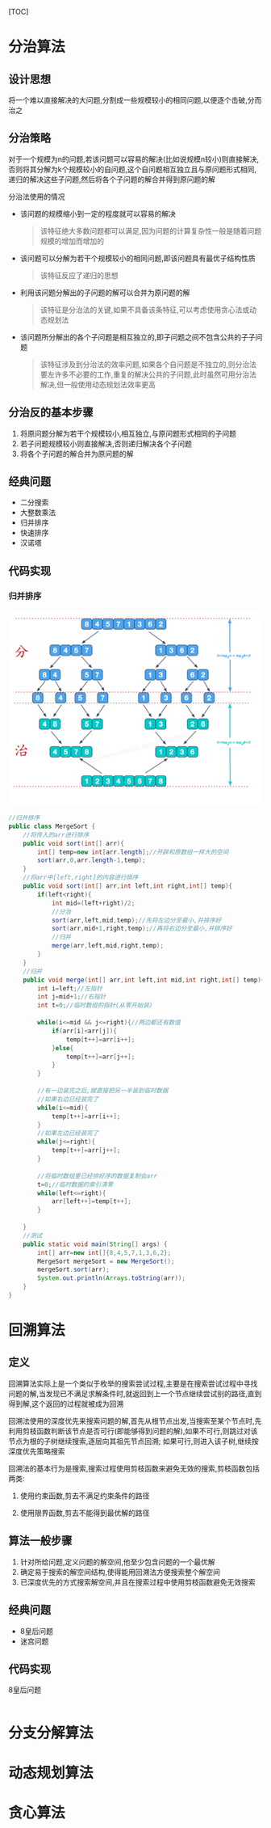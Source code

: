 [TOC]

# 分治算法

## 设计思想

将一个难以直接解决的大问题,分割成一些规模较小的相同问题,以便逐个击破,分而治之

## 分治策略

对于一个规模为n的问题,若该问题可以容易的解决(比如说规模n较小)则直接解决,否则将其分解为k个规模较小的自问题,这个自问题相互独立且与原问题形式相同,递归的解决这些子问题,然后将各个子问题的解合并得到原问题的解

分治法使用的情况

- 该问题的规模缩小到一定的程度就可以容易的解决

  > 该特征绝大多数问题都可以满足,因为问题的计算复杂性一般是随着问题规模的增加而增加的

- 该问题可以分解为若干个规模较小的相同问题,即该问题具有最优子结构性质

  > 该特征反应了递归的思想

- 利用该问题分解出的子问题的解可以合并为原问题的解

  > 该特征是分治法的关键,如果不具备该条特征,可以考虑使用贪心法或动态规划法

- 该问题所分解出的各个子问题是相互独立的,即子问题之间不包含公共的子子问题

  > 该特征涉及到分治法的效率问题,如果各个自问题是不独立的,则分治法要左许多不必要的工作,重复的解决公共的子问题,此时虽然可用分治法解决,但一般使用动态规划法效率更高

## 分治反的基本步骤

1. 将原问题分解为若干个规模较小,相互独立,与原问题形式相同的子问题
2. 若子问题规模较小则直接解决,否则递归解决各个子问题
3. 将各个子问题的解合并为原问题的解

## 经典问题

- 二分搜索
- 大整数乘法
- 归并排序
- 快速排序
- 汉诺塔

## 代码实现

### 归并排序

![img](.img/.常用五大算法/1024555-20161218163120151-452283750.png)

```java
//归并排序
public class MergeSort {
    //将传入的arr进行排序
    public void sort(int[] arr){
        int[] temp=new int[arr.length];//开辟和原数组一样大的空间
        sort(arr,0,arr.length-1,temp);
    }
    //将arr中[left,right]的内容进行排序
    public void sort(int[] arr,int left,int right,int[] temp){
        if(left<right){
            int mid=(left+right)/2;
            //分治
            sort(arr,left,mid,temp);//先将左边分至最小,并排序好
            sort(arr,mid+1,right,temp);//再将右边分至最小,并排序好
            //归并
            merge(arr,left,mid,right,temp);
        }
    }
    //归并
    public void merge(int[] arr,int left,int mid,int right,int[] temp){
        int i=left;//左指针
        int j=mid+1;//右指针
        int t=0;//临时数组的指针(从零开始装)

        while(i<=mid && j<=right){//两边都还有数值
            if(arr[i]<arr[j]){
                temp[t++]=arr[i++];
            }else{
                temp[t++]=arr[j++];
            }
        }

        //有一边装完之后,就直接把另一半装到临时数据
        //如果右边已经装完了
        while(i<=mid){
            temp[t++]=arr[i++];
        }
        //如果左边已经装完了
        while(j<=right){
            temp[t++]=arr[j++];
        }

        //将临时数组里已经排好序的数据复制会arr
        t=0;//临时数据的索引清零
        while(left<=right){
            arr[left++]=temp[t++];
        }

    }
    //测试
    public static void main(String[] args) {
        int[] arr=new int[]{8,4,5,7,1,3,6,2};
        MergeSort mergeSort = new MergeSort();
        mergeSort.sort(arr);
        System.out.println(Arrays.toString(arr));
    }
}
```

# 回溯算法

## 定义

回溯算法实际上是一个类似于枚举的搜索尝试过程,主要是在搜索尝试过程中寻找问题的解,当发现已不满足求解条件时,就返回到上一个节点继续尝试别的路径,直到得到解,这个返回的过程就被成为回溯

回溯法使用的深度优先来搜索问题的解,首先从根节点出发,当搜索至某个节点时,先利用剪枝函数判断该节点是否可行(即能够得到问题的解),如果不可行,则跳过对该节点为根的子树继续搜索,逐层向其祖先节点回溯; 如果可行,则进入该子树,继续按深度优先策略搜索

回溯法的基本行为是搜索,搜索过程使用剪枝函数来避免无效的搜索,剪枝函数包括两类:

1. 使用约束函数,剪去不满足约束条件的路径

2. 使用限界函数,剪去不能得到最优解的路径

## 算法一般步骤

1. 针对所给问题,定义问题的解空间,他至少包含问题的一个最优解
2. 确定易于搜索的解空间结构,使得能用回溯法方便搜索整个解空间
3. 已深度优先的方式搜索解空间,并且在搜索过程中使用剪枝函数避免无效搜索

## 经典问题

- 8皇后问题
- 迷宫问题

## 代码实现

8皇后问题

```java

```

# 分支分解算法

# 动态规划算法

# 贪心算法